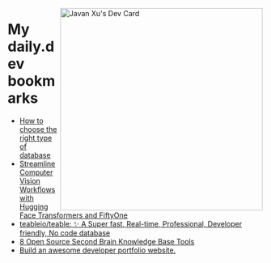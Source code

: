 
<a href="https://app.daily.dev/JavanXU"><img align="right" src="https://api.daily.dev/devcards/e45a150971844cd6959a94bb94e861ea.png?r=quw" width="400" alt="Javan Xu's Dev Card"/></a>

# My daily.dev bookmarks
<!-- daily.dev BOOKMARKS:START -->
- [How to choose the right type of database](https://app.daily.dev/posts/4olcmsR9t?utm_source=rss&utm_medium=bookmarks&utm_campaign=6ueXw3FRNQzpNtewCDbI6)
- [Streamline Computer Vision Workflows with Hugging Face Transformers and FiftyOne](https://app.daily.dev/posts/21i84oke7?utm_source=rss&utm_medium=bookmarks&utm_campaign=6ueXw3FRNQzpNtewCDbI6)
- [teableio/teable: ✨ A Super fast, Real-time, Professional, Developer friendly, No code database](https://app.daily.dev/posts/MjZwrJH49?utm_source=rss&utm_medium=bookmarks&utm_campaign=6ueXw3FRNQzpNtewCDbI6)
- [8 Open Source Second Brain Knowledge Base Tools](https://app.daily.dev/posts/xLwI2d8uB?utm_source=rss&utm_medium=bookmarks&utm_campaign=6ueXw3FRNQzpNtewCDbI6)
- [Build an awesome developer portfolio website.](https://app.daily.dev/posts/boG6GC0u9?utm_source=rss&utm_medium=bookmarks&utm_campaign=6ueXw3FRNQzpNtewCDbI6)
<!-- daily.dev BOOKMARKS:END -->
